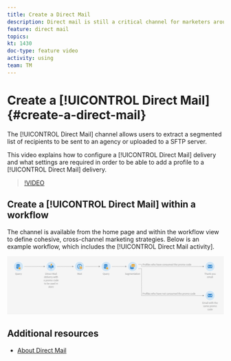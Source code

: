 ```yaml
---
title: Create a Direct Mail
description: Direct mail is still a critical channel for marketers around the world and they can now orchestrate these offline interactions alongside their online ones. The same engine that powers digital communications, such as email and mobile, can now personalize direct mailers as well.
feature: direct mail 
topics: 
kt: 1430  
doc-type: feature video
activity: using
team: TM
---
```


# Create a [!UICONTROL Direct Mail] {#create-a-direct-mail}

The [!UICONTROL Direct Mail] channel allows users to extract a segmented list of recipients to be sent to an agency or uploaded to a SFTP server.

This video explains how to configure a [!UICONTROL Direct Mail] delivery and what settings are required in order to be able to add a profile to a [!UICONTROL Direct Mail] delivery.

>[!VIDEO](https://video.tv.adobe.com/v/23417?quality=12)

## Create a [!UICONTROL Direct Mail] within a workflow

The channel is available from the home page and within the workflow view to define cohesive, cross-channel marketing strategies. Below is an example workflow, which includes the [!UICONTROL Direct Mail activity].

![Workflow Image](/help/assets/direct_mail_examplewf.png)

## Additional resources

* [About Direct Mail](https://docs.adobe.com/content/help/en/campaign-standard/using/communication-channels/direct-mail/about-direct-mail.html)
